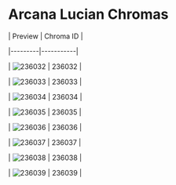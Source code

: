 # Arcana Lucian Chromas


| Preview | Chroma ID |

|---------|-----------|

| ![236032](https://raw.communitydragon.org/latest/plugins/rcp-be-lol-game-data/global/default/v1/champion-chroma-images/236/236032.png) | 236032 |

| ![236033](https://raw.communitydragon.org/latest/plugins/rcp-be-lol-game-data/global/default/v1/champion-chroma-images/236/236033.png) | 236033 |

| ![236034](https://raw.communitydragon.org/latest/plugins/rcp-be-lol-game-data/global/default/v1/champion-chroma-images/236/236034.png) | 236034 |

| ![236035](https://raw.communitydragon.org/latest/plugins/rcp-be-lol-game-data/global/default/v1/champion-chroma-images/236/236035.png) | 236035 |

| ![236036](https://raw.communitydragon.org/latest/plugins/rcp-be-lol-game-data/global/default/v1/champion-chroma-images/236/236036.png) | 236036 |

| ![236037](https://raw.communitydragon.org/latest/plugins/rcp-be-lol-game-data/global/default/v1/champion-chroma-images/236/236037.png) | 236037 |

| ![236038](https://raw.communitydragon.org/latest/plugins/rcp-be-lol-game-data/global/default/v1/champion-chroma-images/236/236038.png) | 236038 |

| ![236039](https://raw.communitydragon.org/latest/plugins/rcp-be-lol-game-data/global/default/v1/champion-chroma-images/236/236039.png) | 236039 |